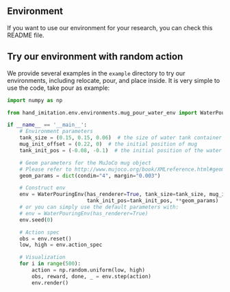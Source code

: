 ## Environment

If you want to use our environment for your research, you can check this README file.

## Try our environment with random action

We provide several examples in the `example` directory to try our environments, including relocate, pour, and place
inside. It is very simple to use the code, take pour as example:

```python
import numpy as np

from hand_imitation.env.environments.mug_pour_water_env import WaterPouringEnv

if __name__ == '__main__':
    # Environment parameters
    tank_size = (0.15, 0.15, 0.06)  # the size of water tank container
    mug_init_offset = (0.22, 0)  # the initial position of mug
    tank_init_pos = (-0.08, -0.1)  # the initial position of the water tank container

    # Geom parameters for the MuJoCo mug object
    # Please refer to http://www.mujoco.org/book/XMLreference.html#geom for more details
    geom_params = dict(condim="4", margin="0.003")

    # Construct env
    env = WaterPouringEnv(has_renderer=True, tank_size=tank_size, mug_init_offset=mug_init_offset,
                          tank_init_pos=tank_init_pos, **geom_params)
    # or you can simply use the default parameters with:
    # env = WaterPouringEnv(has_renderer=True)
    env.seed(0)

    # Action spec
    obs = env.reset()
    low, high = env.action_spec

    # Visualization
    for i in range(500):
        action = np.random.uniform(low, high)
        obs, reward, done, _ = env.step(action)
        env.render()
```
